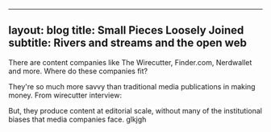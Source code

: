 
---
layout: blog
title: Small Pieces Loosely Joined
subtitle: Rivers and streams and the open web
---

There are content companies like The Wirecutter, Finder.com, Nerdwallet and more. Where do these companies fit?

They're so much more savvy than traditional media publications in making money. From wirecutter interview:


But, they produce content at editorial scale, without many of the institutional biases that media companies face. glkjgh 